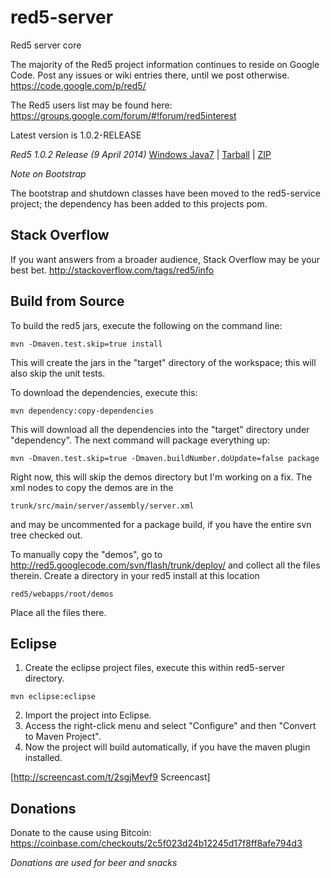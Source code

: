 red5-server
===========

Red5 server core

The majority of the Red5 project information continues to reside on Google Code. Post any issues or wiki entries there, until we post otherwise. https://code.google.com/p/red5/

The Red5 users list may be found here: https://groups.google.com/forum/#!forum/red5interest

Latest version is 1.0.2-RELEASE

*Red5 1.0.2 Release (9 April 2014)*
<a href="https://mega.co.nz/#!FFsV0TIC!eEeGePK30nCv0xF5E7w_6S3b_z8Y9pjzMkp2-UgZTYk">Windows Java7</a> | 
<a href="https://mega.co.nz/#!8EUFwAxR!qJjgtFCs5tY86ZDqolL_nL9SsWradm4BQeOugffZqqs">Tarball</a> | 
<a href="https://mega.co.nz/#!QUNEiDoI!RhT8p660eJImIuI3kRhuZHfRWxtnZTSpp0-va2_wyrw">ZIP</a>

<i>Note on Bootstrap</i>

The bootstrap and shutdown classes have been moved to the red5-service project; the dependency has been added to this projects pom.

Stack Overflow
--------------
If you want answers from a broader audience, Stack Overflow may be your best bet.
http://stackoverflow.com/tags/red5/info

Build from Source
-----------------

To build the red5 jars, execute the following on the command line:
```
mvn -Dmaven.test.skip=true install
```
This will create the jars in the "target" directory of the workspace; this will also skip the unit tests.

To download the dependencies, execute this:
```
mvn dependency:copy-dependencies
```
This will download all the dependencies into the "target" directory under "dependency". The next command will package everything up:
```
mvn -Dmaven.test.skip=true -Dmaven.buildNumber.doUpdate=false package
```
Right now, this will skip the demos directory but I'm working on a fix. The xml nodes to copy the demos are in the
```
trunk/src/main/server/assembly/server.xml
```
and may be uncommented for a package build, if you have the entire svn tree checked out.

To manually copy the "demos", go to http://red5.googlecode.com/svn/flash/trunk/deploy/ and collect all the files therein. Create a directory in your red5 install at this location 
```
red5/webapps/root/demos
```
Place all the files there.

Eclipse
----------

1. Create the eclipse project files, execute this within red5-server directory.
```
mvn eclipse:eclipse
```
2. Import the project into Eclipse.
3. Access the right-click menu and select "Configure" and then "Convert to Maven Project".
4. Now the project will build automatically, if you have the maven plugin installed.

[http://screencast.com/t/2sgjMevf9 Screencast]

Donations
-------------
Donate to the cause using Bitcoin: https://coinbase.com/checkouts/2c5f023d24b12245d17f8ff8afe794d3

<i>Donations are used for beer and snacks</i>
